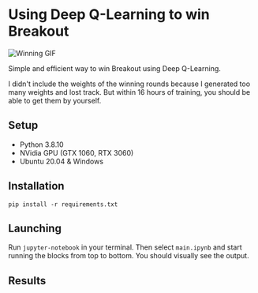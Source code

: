 # Using Deep Q-Learning to win Breakout

![Winning GIF](https://github.com/masskro0/dqn_breakout/blob/master/output/ATARI_frame_13642878_reward_419.0.gif)

Simple and efficient way to win Breakout using Deep Q-Learning.

I didn't include the weights of the winning rounds because I generated too many weights and lost track. But within 16 hours of training, you should be able to get them by yourself.

## Setup
- Python 3.8.10
- NVidia GPU (GTX 1060, RTX 3060)
- Ubuntu 20.04 & Windows

## Installation
`pip install -r requirements.txt`

## Launching
Run `jupyter-notebook` in your terminal. Then select `main.ipynb` and start running the blocks from top to bottom. You should visually see the output.

## Results
